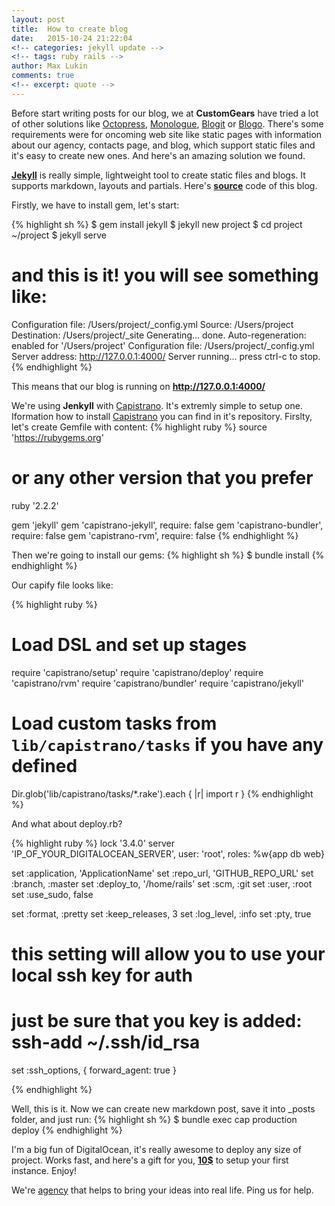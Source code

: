 ```yaml
---
layout: post
title:  How to create blog
date:   2015-10-24 21:22:04
<!-- categories: jekyll update -->
<!-- tags: ruby rails -->
author: Max Lukin
comments: true
<!-- excerpt: quote -->
---
```

Before start writing posts for our blog, we at **CustomGears** have tried a lot of other solutions like [Octopress][octopress], [Monologue][monologue], [Blogit][blogit] or [Blogo][blogo]. There's some requirements were for oncoming web site like static pages with information about our agency, contacts page, and blog, which support static files and it's easy to create new ones. And here's an amazing solution we found.

**[Jekyll][jekyll]** is really simple, lightweight tool to create static files and blogs.
It supports markdown, layouts and partials. Here's **[source][customgears]** code of this blog.

Firstly, we have to install gem, let's start:

{% highlight sh %}
$ gem install jekyll
$ jekyll new project
$ cd project
~/project $ jekyll serve

# and this is it! you will see something like:
Configuration file: /Users/project/_config.yml
            Source: /Users/project
       Destination: /Users/project/_site
      Generating...
                    done.
 Auto-regeneration: enabled for '/Users/project'
Configuration file: /Users/project/_config.yml
    Server address: http://127.0.0.1:4000/
  Server running... press ctrl-c to stop.
{% endhighlight %}

This means that our blog is running on **http://127.0.0.1:4000/**

We're using **Jenkyll** with [Capistrano][capistrano]. It's extremly simple to setup one.
Iformation how to install [Capistrano][capistrano] you can find in it's repository.
Firslty, let's create Gemfile with content:
{% highlight ruby %}
source 'https://rubygems.org'

# or any other version that you prefer
ruby '2.2.2'

gem 'jekyll'
gem 'capistrano-jekyll',  require: false
gem 'capistrano-bundler', require: false
gem 'capistrano-rvm',     require: false
{% endhighlight %}

Then we're going to install our gems:
{% highlight sh %}
$ bundle install
{% endhighlight %}

Our capify file looks like:

{% highlight ruby %}
# Load DSL and set up stages
require 'capistrano/setup'
require 'capistrano/deploy'
require 'capistrano/rvm'
require 'capistrano/bundler'
require 'capistrano/jekyll'

# Load custom tasks from `lib/capistrano/tasks` if you have any defined
Dir.glob('lib/capistrano/tasks/*.rake').each { |r| import r }
{% endhighlight %}


And what about deploy.rb?

{% highlight ruby %}
lock '3.4.0'
server 'IP_OF_YOUR_DIGITALOCEAN_SERVER', user: 'root', roles: %w{app db web}

set :application, 'ApplicationName'
set :repo_url, 'GITHUB_REPO_URL'
set :branch, :master
set :deploy_to, '/home/rails'
set :scm, :git
set :user, :root
set :use_sudo, false

set :format, :pretty
set :keep_releases, 3
set :log_level, :info
set :pty, true

# this setting will allow you to use your local ssh key for auth
# just be sure that you key is added: ssh-add ~/.ssh/id_rsa
set :ssh_options, {
 forward_agent: true
}

{% endhighlight %}

Well, this is it. Now we can create new markdown post, save it into _posts folder, and just run:
{% highlight sh %}
$ bundle exec cap production deploy
{% endhighlight %}

I'm a big fun of DigitalOcean, it's really awesome to deploy any size of project. Works fast, and here's a gift for you, **[10$](https://www.digitalocean.com/?refcode=0f6d5c28d999)** to setup your first instance. Enjoy!

We're [agency](http://customgears.net/#contacts) that helps to bring your ideas into real life. Ping us for help.

[octopress]: http://octopress.org
[monologue]: https://github.com/jipiboily/monologue
[blogit]: https://github.com/KatanaCode/blogit
[blogo]: https://github.com/greyblake/blogo
[jekyll]: https://jekyllrb.com
[customgears]: https://github.com/sesharim/customgears
[capistrano]: https://github.com/capistrano/capistrano
